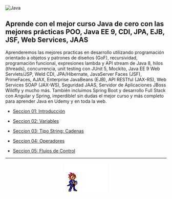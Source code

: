 ![Java](https://img.shields.io/badge/java-%23ED8B00.svg?style=for-the-badge&logo=java&logoColor=white)

##  Aprende con el mejor curso Java de cero con las mejores prácticas POO, Java EE 9, CDI, JPA, EJB, JSF, Web Services, JAAS

Aprenderemos las mejores practicas en desarrollo utilizando programación orientado a objetos y patrones de diseños (GoF), recursividad, programación funcional, expresiones lambda y API stream de Java 8, hilos (threads), concurrencia, unit testing con JUnit 5, Mockito, Java EE 9 Web Servlets/JSP, Weld CDI, JPA/Hibernate, JavaServer Faces (JSF), PrimeFaces, AJAX, Enterprise JavaBeans (EJB), API RESTful (JAX-RS), Web Services SOAP (JAX-WS), Seguridad JAAS, Servidor de Aplicaciones JBoss Wildfly y mucho más. También incluimos Spring Boot y desarrollo Full Stack con Angular y Spring, imperdible! sin dudas el mejor curso y más completo para aprender Java en Udemy y en toda la web.

- [Seccion 01: Introducción](src/Conceptos/Introduccion.md)

- [Seccion 02: Variables](src/Conceptos/Variables.md)

- [Seccion 03: Tipo String: Cadenas](src/Conceptos/String.md)

- [Seccion 04: Operadores](src/Conceptos/Operadores.md)

- [Seccion 05: Flujos de Control](src/Conceptos/FlujosDeControl.md)

---

<div align="center">
<img src="src/img/100.gif">
</div>
